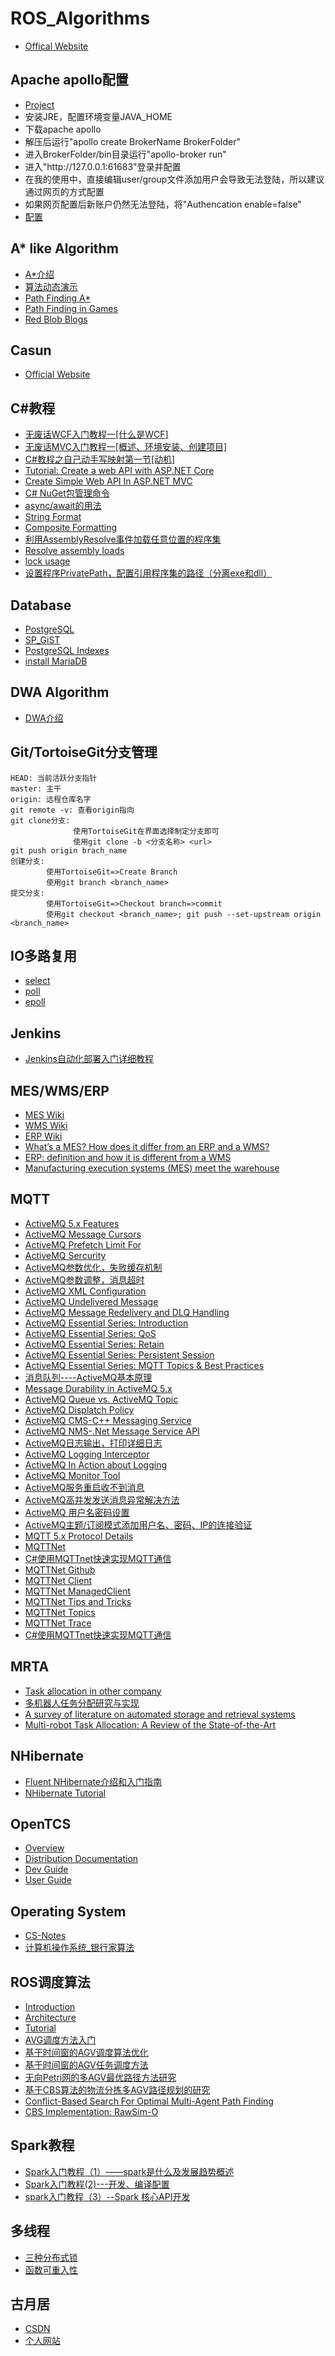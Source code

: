 # ROS_Algorithms
  * [Offical Website](https://www.ros.org/)
  
## Apache apollo配置
  * [Project](https://github.com/apache/activemq-apollo)
  * 安装JRE，配置环境变量JAVA_HOME  
  * 下载apache apollo
  * 解压后运行"apollo create BrokerName BrokerFolder"
  * 进入BrokerFolder/bin目录运行"apollo-broker run"
  * 进入"http:\/\/127.0.0.1:61683"登录并配置
  * 在我的使用中，直接编辑user/group文件添加用户会导致无法登陆，所以建议通过网页的方式配置
  * 如果网页配置后新账户仍然无法登陆，将"Authencation enable=false"
  * [配置](https://blog.csdn.net/bksqmy/article/details/84305405)

## A* like Algorithm
  * [A*介绍](https://blog.csdn.net/qq_36946274/article/details/81982691)
  * [算法动态演示](https://github.com/zhm-real/PathPlanning)
  * [Path Finding A*](https://theory.stanford.edu/~amitp/GameProgramming/Heuristics.html)
  * [Path Finding in Games](https://www.redblobgames.com/)
  * [Red Blob Blogs](https://simblob.blogspot.com/)
  
## Casun
  * [Official Website](http://www.casun.cn/)
   
## C#教程
  * [无废话WCF入门教程一[什么是WCF]](https://www.cnblogs.com/iamlilinfeng/archive/2012/09/25/2700049.html)
  * [无废话MVC入门教程一[概述、环境安装、创建项目]](https://www.cnblogs.com/iamlilinfeng/archive/2013/02/24/2922869.html)
  * [C#教程之自己动手写映射第一节[动机]](https://www.cnblogs.com/iamlilinfeng/archive/2012/07/20/2601753.html)
  * [Tutorial: Create a web API with ASP.NET Core](https://docs.microsoft.com/en-us/aspnet/core/tutorials/first-web-api?view=aspnetcore-5.0&tabs=visual-studio)
  * [Create Simple Web API In ASP.NET MVC](https://www.c-sharpcorner.com/article/create-simple-web-api-in-asp-net-mvc/)
  * [C# NuGet包管理命令](https://www.cnblogs.com/zhaogaojian/p/8398531.html)
  * [async/await的用法](https://blog.csdn.net/qc530167365/article/details/83108848)
  * [String Format](https://docs.microsoft.com/en-us/dotnet/api/system.string?view=net-5.0)
  * [Composite Formatting](https://docs.microsoft.com/en-us/dotnet/standard/base-types/composite-formatting)
  * [利用AssemblyResolve事件加载任意位置的程序集](http://blog.junwen38.com/archives/656)
  * [Resolve assembly loads](https://docs.microsoft.com/zh-cn/dotnet/standard/assembly/resolve-loads)
  * [lock usage](https://docs.microsoft.com/zh-cn/dotnet/csharp/language-reference/keywords/lock-statement)
  * [设置程序PrivatePath，配置引用程序集的路径（分离exe和dll）](https://blog.csdn.net/Vblegend_2013/article/details/79712911)

## Database
  * [PostgreSQL](https://www.postgresql.org/docs/devel/)
  * [SP_GiST](https://www.postgresql.org/docs/devel/spgist-intro.html)
  * [PostgreSQL Indexes](https://leopard.in.ua/2015/04/13/postgresql-indexes)
  * [install MariaDB](https://www.cnblogs.com/ruichow/p/11399367.html)  

## DWA Algorithm
  * [DWA介绍](https://www.cnblogs.com/kuangxionghui/p/8484803.html)

## Git/TortoiseGit分支管理
  ```
  HEAD: 当前活跃分支指针
  master: 主干
  origin: 远程仓库名字
  git remote -v: 查看origin指向
  git clone分支:
                使用TortoiseGit在界面选择制定分支即可
                使用git clone -b <分支名称> <url>
  git push origin brach_name
  创建分支:
          使用TortoiseGit=>Create Branch
          使用git branch <branch_name>
  提交分支:
          使用TortoiseGit=>Checkout branch=>commit
          使用git checkout <branch_name>; git push --set-upstream origin <branch_name>
  ```
  
## IO多路复用
  * [select](https://www.cnblogs.com/skyfsm/p/7079458.html)
  * [poll](https://www.cnblogs.com/orlion/p/6142838.html)
  * [epoll](https://blog.csdn.net/shenya1314/article/details/73691088)
  
## Jenkins
  * [Jenkins自动化部署入门详细教程](https://www.cnblogs.com/wfd360/p/11314697.html)
  
## MES/WMS/ERP
  * [MES Wiki](https://en.wikipedia.org/wiki/Manufacturing_execution_system)
  * [WMS Wiki](https://en.wikipedia.org/wiki/Warehouse_management_system)
  * [ERP Wiki](https://en.wikipedia.org/wiki/Enterprise_resource_planning)
  * [What’s a MES? How does it differ from an ERP and a WMS?](https://www.interlakemecalux.com/blog/mes-manufacturing-execution-system)
  * [ERP: definition and how it is different from a WMS](https://www.interlakemecalux.com/blog/erp-definition-differences-wms)
  * [Manufacturing execution systems (MES) meet the warehouse](https://www.logisticsmgmt.com/article/manufacturing_execution_systems_mes_meets_the_warehouse)
  
## MQTT
  * [ActiveMQ 5.x Features](https://activemq.apache.org/features)
  * [ActiveMQ Message Cursors](https://activemq.apache.org/message-cursors)
  * [ActiveMQ Prefetch Limit For](https://activemq.apache.org/what-is-the-prefetch-limit-for)
  * [ActiveMQ Sercurity](https://activemq.apache.org/security)
  * [ActiveMQ参数优化，失败缓存机制](http://blog.itpub.net/28624388/viewspace-1424905/)
  * [ActiveMQ参数调整，消息超时](https://blog.csdn.net/luoww1/article/details/84852519)
  * [ActiveMQ XML Configuration](https://activemq.apache.org/xml-configuration)
  * [ActiveMQ Undelivered Message](https://activemq.apache.org/components/artemis/documentation/1.4.0/undelivered-messages.html)
  * [ActiveMQ Message Redelivery and DLQ Handling](http://activemq.apache.org/message-redelivery-and-dlq-handling.html)
  * [ActiveMQ Essential Series: Introduction](https://www.hivemq.com/blog/mqtt-essentials-part-1-introducing-mqtt/)
  * [ActiveMQ Essential Series: QoS](https://www.hivemq.com/blog/mqtt-essentials-part-6-mqtt-quality-of-service-levels/)
  * [ActiveMQ Essential Series: Retain](https://www.hivemq.com/blog/mqtt-essentials-part-8-retained-messages/)
  * [ActiveMQ Essential Series: Persistent Session](https://www.hivemq.com/blog/mqtt-essentials-part-7-persistent-session-queuing-messages/)
  * [ActiveMQ Essential Series: MQTT Topics & Best Practices](https://www.hivemq.com/blog/mqtt-essentials-part-5-mqtt-topics-best-practices/)
  * [消息队列----ActiveMQ基本原理](https://blog.csdn.net/ningjiebing/article/details/90599455)
  * [Message Durability in ActiveMQ 5.x](https://blog.christianposta.com/activemq/message-durability-in-activemq-5-x/)
  * [ActiveMQ Queue vs. ActiveMQ Topic](https://www.openlogic.com/blog/activemqs-dynamic-queue-creation-working-you)
  * [ActiveMQ Displatch Policy](https://activemq.apache.org/dispatch-policies)
  * [ActiveMQ CMS-C++ Messaging Service](http://activemq.apache.org/components/cms/documentation)
  * [ActiveMQ NMS-.Net Message Service API](http://activemq.apache.org/components/nms/documentation)
  * [ActiveMQ日志输出，打印详细日志](https://blog.csdn.net/sinat_36938266/article/details/53503410)
  * [ActiveMQ Logging Interceptor](https://activemq.apache.org/logging-interceptor)
  * [ActiveMQ In Action about Logging](https://livebook.manning.com/book/activemq-in-action/chapter-14/30)
  * [ActiveMQ Monitor Tool](https://www.site24x7.com/help/log-management/activemq-logs.html)
  * [ActiveMQ服务重启收不到消息](https://blog.csdn.net/tiantiandjava/article/details/50914013)
  * [ActiveMQ高并发发送消息异常解决方法](https://blog.csdn.net/wsyyyyy/article/details/79888521)
  * [ActiveMQ 用户名密码设置](https://www.cnblogs.com/MIC2016/p/6196789.html)
  * [ActiveMQ主题/订阅模式添加用户名、密码、IP的连接验证](https://blog.csdn.net/qq_37306041/article/details/82626785)
  * [MQTT 5.x Protocol Details](https://docs.oasis-open.org/mqtt/mqtt/v5.0/os/mqtt-v5.0-os.html)
  * [MQTTNet](https://github.com/chkr1011/MQTTnet)
  * [C#使用MQTTnet快速实现MQTT通信](https://blog.csdn.net/panwen1111/article/details/79245161)
  * [MQTTNet Github](https://github.com/chkr1011/MQTTnet)
  * [MQTTNet Client](https://github.com/chkr1011/MQTTnet/wiki/Client)
  * [MQTTNet ManagedClient](https://github.com/chkr1011/MQTTnet/wiki/ManagedClient)
  * [MQTTNet Tips and Tricks](https://github.com/chkr1011/MQTTnet/wiki/Tips-and-Tricks)
  * [MQTTNet Topics](https://github.com/chkr1011/MQTTnet/wiki/MQTT-topics)
  * [MQTTNet Trace](https://github.com/chkr1011/MQTTnet/wiki/Trace)
  * [C#使用MQTTnet快速实现MQTT通信](https://blog.csdn.net/panwen1111/article/details/79245161)
  
## MRTA
  * [Task allocation in other company](http://www.okagv.com/agvzs_14442827.html)
  * [多机器人任务分配研究与实现](https://www.docin.com/p-779098001.html)
  * [A survey of literature on automated storage and retrieval systems](https://www.semanticscholar.org/paper/A-survey-of-literature-on-automated-storage-and-Roodbergen-Vis/797a66b2d8ab1cef38662e6579b80576fe284d78)
  * [Multi-robot Task Allocation: A Review of the State-of-the-Art](https://www.semanticscholar.org/paper/Multi-robot-Task-Allocation%3A-A-Review-of-the-Khamis-Hussein/ed65a6529e158c1402ea6bdeb679f5654ba33584)
  
## NHibernate
  * [Fluent NHibernate介绍和入门指南](https://www.cnblogs.com/13yan/p/5685307.html)
  * [NHibernate Tutorial](https://www.tutorialspoint.com/nhibernate/nhibernate_quick_guide.htm)

## OpenTCS
  * [Overview](https://www.opentcs.org/en/index.html)
  * [Distribution Documentation](https://www.opentcs.org/docs/5.0/index.html)
  * [Dev Guide](https://www.opentcs.org/docs/5.0/developer/developers-guide/opentcs-developers-guide.html)
  * [User Guide](https://www.opentcs.org/docs/5.0/user/opentcs-users-guide.html)
  
## Operating System
  * [CS-Notes](https://github.com/CyC2018/CS-Notes)
  * [计算机操作系统_银行家算法](https://blog.csdn.net/qq_36260974/article/details/84404369)
  
## ROS调度算法
  * [Introduction](https://blog.csdn.net/hcx25909/article/details/8795043)
  * [Architecture](https://blog.csdn.net/hcx25909/article/details/8795211)
  * [Tutorial](https://blog.csdn.net/hcx25909/article/details/8811313)
  * [AVG调度方法入门](https://blog.csdn.net/robinvista/article/details/73348711)
  * [基于时间窗的AGV调度算法优化](https://blog.csdn.net/jack_20/article/details/79453336)
  * [基于时间窗的AGV任务调度方法](https://xueshu.baidu.com/usercenter/paper/show?paperid=1p6b0rr0y95g08q0bt2a0cv0ff321571&site=xueshu_se)
  * [无向Petri网的多AGV最优路径方法研究](https://xueshu.baidu.com/usercenter/paper/show?paperid=6706f8516585e20dd31be412b77af2e3)
  * [基于CBS算法的物流分拣多AGV路径规划的研究](http://www.doc88.com/p-1476197853385.html)
  * [Conflict-Based Search For Optimal Multi-Agent Path Finding](https://www.sciencedirect.com/science/article/pii/S0004370214001386)
  * [CBS Implementation: RawSim-O](https://github.com/merschformann/RAWSim-O)
  
## Spark教程
  * [Spark入门教程（1）——spark是什么及发展趋势概述](https://blog.csdn.net/xwc35047/article/details/51072145)
  * [Spark入门教程(2)---开发、编译配置](https://blog.csdn.net/xwc35047/article/details/51119608)
  * [spark入门教程（3）--Spark 核心API开发](https://blog.csdn.net/xwc35047/article/details/51146622)
 
## 多线程
  * [三种分布式锁](https://blog.csdn.net/wuzhiwei549/article/details/80692278)
  * [函数可重入性](https://blog.csdn.net/acs713/article/details/20034511) 
  
## 古月居
  * [CSDN](http://blog.csdn.net/hcx25909)
  * [个人网站](https://www.guyuehome.com/)
 
